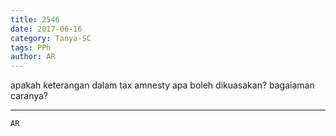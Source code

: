 ```yaml
---
title: 2546
date: 2017-06-16
category: Tanya-SC
tags: PPh
author: AR
---
```


apakah keterangan dalam tax amnesty apa boleh dikuasakan? bagaiaman caranya?

---



`AR`
